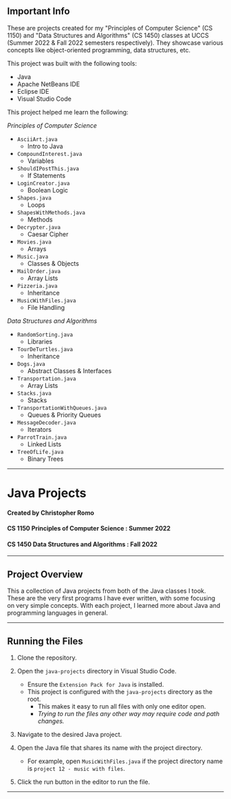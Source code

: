 ## Important Info

These are projects created for my "Principles of Computer Science" (CS 1150) and "Data Structures and Algorithms" (CS 1450) classes at UCCS (Summer 2022 &amp; Fall 2022 semesters respectively). They showcase various concepts like object-oriented programming, data structures, etc.

This project was built with the following tools:
   - Java
   - Apache NetBeans IDE
   - Eclipse IDE
   - Visual Studio Code

This project helped me learn the following:  
  
*Principles of Computer Science*
   - `AsciiArt.java`
      - Intro to Java
   - `CompoundInterest.java`
      - Variables
   - `ShouldIPostThis.java`
      - If Statements
   - `LoginCreator.java`
      - Boolean Logic
   - `Shapes.java`
      - Loops
   - `ShapesWithMethods.java`
      - Methods
   - `Decrypter.java`
      - Caesar Cipher
   - `Movies.java`
      - Arrays
   - `Music.java`
      - Classes & Objects
   - `MailOrder.java`
      - Array Lists
   - `Pizzeria.java`
      - Inheritance
   - `MusicWithFiles.java`
      - File Handling
  
*Data Structures and Algorithms*
   - `RandomSorting.java`
      - Libraries
   - `TourDeTurtles.java`
      - Inheritance
   - `Dogs.java`
      - Abstract Classes & Interfaces
   - `Transportation.java`
      - Array Lists     
   - `Stacks.java`
      - Stacks
   - `TransportationWithQueues.java`
      - Queues & Priority Queues   
   - `MessageDecoder.java`
      - Iterators
   - `ParrotTrain.java`
      - Linked Lists
   - `TreeOfLife.java`
      - Binary Trees

---
# Java Projects

#### Created by Christopher Romo
#### CS 1150 Principles of Computer Science : Summer 2022
#### CS 1450 Data Structures and Algorithms : Fall 2022

---
## Project Overview

This a collection of Java projects from both of the Java classes I took. These are the very first programs I have ever written, with some focusing on very simple concepts. With each project, I learned more about Java and programming languages in general.

---
## Running the Files

1. Clone the repository.

2. Open the `java-projects` directory in Visual Studio Code.
    - Ensure the `Extension Pack for Java` is installed.
    - This project is configured with the `java-projects` directory as the root.
        - This makes it easy to run all files with only one editor open.
        - *Trying to run the files any other way may require code and path changes.*

3. Navigate to the desired Java project.

4. Open the Java file that shares its name with the project directory.
    - For example, open `MusicWithFiles.java` if the project directory name is `project 12 - music with files`.

5. Click the run button in the editor to run the file.

---